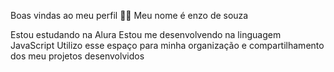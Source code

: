 Boas vindas ao meu perfil 💙💙
Meu nome é enzo de souza 

Estou estudando na Alura
Estou me desenvolvendo na linguagem JavaScript
Utilizo esse espaço para minha organização e compartilhamento dos meu projetos desenvolvidos
